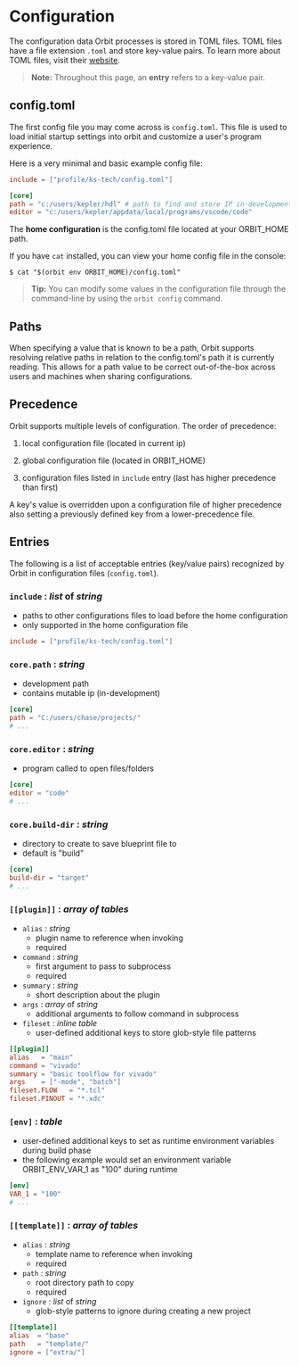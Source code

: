 # Configuration

The configuration data Orbit processes is stored in TOML files. TOML files have a file extension `.toml` and store key-value pairs. To learn more about TOML files, visit their [website](https://toml.io/en/).

> __Note:__ Throughout this page, an __entry__ refers to a key-value pair.

## config.toml

The first config file you may come across is `config.toml`. This file is used to load initial startup settings into orbit and customize a user's program experience.

Here is a very minimal and basic example config file:
``` toml
include = ["profile/ks-tech/config.toml"]

[core]
path = "c:/users/kepler/hdl" # path to find and store IP in-development
editor = "c:/users/kepler/appdata/local/programs/vscode/code"
```

The __home configuration__ is the config.toml file located at your ORBIT_HOME path.

If you have `cat` installed, you can view your home config file in the console:
```
$ cat "$(orbit env ORBIT_HOME)/config.toml"
```

> __Tip:__ You can modify some values in the configuration file through the command-line by using the `orbit config` command.

## Paths

When specifying a value that is known to be a path, Orbit supports resolving relative paths in relation to the config.toml's path it is currently reading. This allows for a path value to be correct out-of-the-box across users and machines when sharing configurations.

## Precedence

Orbit supports multiple levels of configuration. The order of precedence:

1. local configuration file (located in current ip)

2. global configuration file (located in ORBIT_HOME)

3. configuration files listed in `include` entry (last has higher precedence than first)

A key's value is overridden upon a configuration file of higher precedence also setting a previously defined key from a lower-precedence file.

## Entries

The following is a list of acceptable entries (key/value pairs) recognized by Orbit in configuration files (`config.toml`).


### `include` : _list_ of _string_
- paths to other configurations files to load before the home configuration
- only supported in the home configuration file

``` toml
include = ["profile/ks-tech/config.toml"]
```

### `core.path` : _string_
- development path
- contains mutable ip (in-development)

``` toml
[core]
path = "C:/users/chase/projects/"
# ...
```

### `core.editor` : _string_
- program called to open files/folders

``` toml
[core]
editor = "code"
# ...
```

### `core.build-dir` : _string_
- directory to create to save blueprint file to
- default is "build"

``` toml
[core]
build-dir = "target"
# ...
```

### `[[plugin]]` : _array of tables_
- `alias` : _string_ 
    - plugin name to reference when invoking
    - required
- `command` : _string_
    - first argument to pass to subprocess
    - required
- `summary` : _string_
    - short description about the plugin
- `args` : _array_ of _string_
    - additional arguments to follow command in subprocess  
- `fileset` : _inline table_
    - user-defined additional keys to store glob-style file patterns

``` toml
[[plugin]]
alias   = "main"
command = "vivado"
summary = "basic toolflow for vivado"
args    = ["-mode", "batch"]
fileset.FLOW   = "*.tcl"
fileset.PINOUT = "*.xdc"
```

### `[env]` : _table_
- user-defined additional keys to set as runtime environment variables during build phase
- the following example would set an environment variable ORBIT_ENV_VAR_1 as "100" during runtime

``` toml
[env]
VAR_1 = "100"
# ...
```

### `[[template]]` : _array of tables_
- `alias` : _string_
    - template name to reference when invoking
    - required
- `path` : _string_
    - root directory path to copy
    - required
- `ignore` : _list_ of _string_
    - glob-style patterns to ignore during creating a new project

``` toml
[[template]]
alias  = "base"
path   = "template/"
ignore = ["extra/"]
```